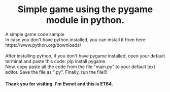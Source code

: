 <!DOCTYPE html>
<html lang="en">
<head>
<meta charset="utf-8">
<meta name="viewport" content="width=device-width, initial-scale=1.0">
</head>
<body>
  <h1 id="animated_div" style="text-align: center"> Simple game using the pygame module in python. </h1>
  <p> A simple game code sample <br>
  In case you don't have python installed, you can install it from here: https://www.python.org/downloads/
<br>
<br>
After installing python, if you don't have pygame installed, open your default terminal and paste this code: pip install pygame.
<br>
Now, copy paste all the code from the file "main.py" to your default text editor. Save the file as ".py". Finally, run the file!!!
<br> </p>
  <h4> Thank you for visiting. I'm Ewnet and this is ET64. </h4>
  </body>
  </html>
